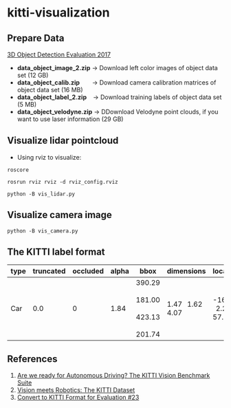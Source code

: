 # kitti-visualization

## Prepare Data
[3D Object Detection Evaluation 2017](http://www.cvlibs.net/datasets/kitti/eval_object.php?obj_benchmark=3d)
* **data_object_image_2.zip** → Download left color images of object data set (12 GB)
* **data_object_calib.zip** &emsp;&ensp; → Download camera calibration matrices of object data set (16 MB)
* **data_object_label_2.zip** &ensp; → Download training labels of object data set (5 MB)
* **data_object_velodyne.zip** → DDownload Velodyne point clouds, if you want to use laser information (29 GB)


## Visualize lidar pointcloud
* Using rviz to visualize:
```
roscore
```
```
rosrun rviz rviz -d rviz_config.rviz
```
```
python -B vis_lidar.py
```


## Visualize camera image
```
python -B vis_camera.py
```


## The KITTI label format
| type | truncated | occluded | alpha | bbox | dimensions | location | rotation |
| ---- | ---- | ---- | ---- | ---- | ---- | ---- | ---- |
| Car | 0.0 | 0 | 1.84 | 390.29 &thinsp; 181.00 &thinsp; 423.13 &thinsp; 201.74 | 1.47 &thinsp; 1.62 &thinsp; 4.07 | -16.19 &thinsp; 2.21 &thinsp; 57.39 | 1.57 |


## References
1) [Are we ready for Autonomous Driving? The KITTI Vision Benchmark Suite](https://projet.liris.cnrs.fr/imagine/pub/proceedings/CVPR2012/data/papers/424_O3C-04.pdf)
2) [Vision meets Robotics: The KITTI Dataset](https://www.cvlibs.net/publications/Geiger2013IJRR.pdf)
3) [Convert to KITTI Format for Evaluation #23](https://github.com/skhadem/3D-BoundingBox/issues/23)
